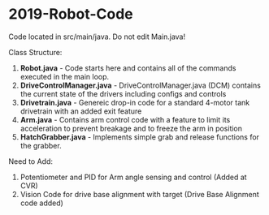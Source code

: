 # 2019-Robot-Code

Code located in src/main/java. Do not edit Main.java!

Class Structure:
1. **Robot.java** - Code starts here and contains all of the commands executed in the main loop.
2. **DriveControlManager.java** - DriveControlManager.java (DCM) contains the current state of the drivers including configs and controls
3. **Drivetrain.java** - Genereic drop-in code for a standard 4-motor tank drivetrain with an added exit feature
4. **Arm.java** - Contains arm control code with a feature to limit its acceleration to prevent breakage and to freeze the arm in position
5. **HatchGrabber.java** - Implements simple grab and release functions for the grabber.


Need to Add:
1. Potentiometer and PID for Arm angle sensing and control (Added at CVR)
2. Vision Code for drive base alignment with target (Drive Base Alignment code added)
